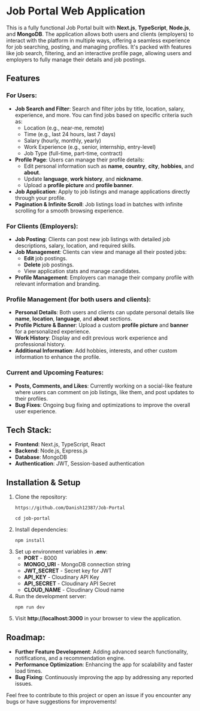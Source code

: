 <h1>Job Portal Web Application</h1>
    <p>This is a fully functional Job Portal built with <strong>Next.js</strong>, <strong>TypeScript</strong>, <strong>Node.js</strong>, and <strong>MongoDB</strong>. The application allows both users and clients (employers) to interact with the platform in multiple ways, offering a seamless experience for job searching, posting, and managing profiles. It's packed with features like job search, filtering, and an interactive profile page, allowing users and employers to fully manage their details and job postings.</p>

<h2>Features</h2>

 <h3>For Users:</h3>
    <ul>
        <li><strong>Job Search and Filter</strong>: Search and filter jobs by title, location, salary, experience, and more. You can find jobs based on specific criteria such as:
            <ul>
                <li>Location (e.g., near-me, remote)</li>
                <li>Time (e.g., last 24 hours, last 7 days)</li>
                <li>Salary (hourly, monthly, yearly)</li>
                <li>Work Experience (e.g., senior, internship, entry-level)</li>
                <li>Job Type (full-time, part-time, contract)</li>
            </ul>
        </li>
        <li><strong>Profile Page</strong>: Users can manage their profile details:
            <ul>
                <li>Edit personal information such as <strong>name</strong>, <strong>country</strong>, <strong>city</strong>, <strong>hobbies</strong>, and <strong>about</strong>.</li>
                <li>Update <strong>language</strong>, <strong>work history</strong>, and <strong>nickname</strong>.</li>
                <li>Upload a <strong>profile picture</strong> and <strong>profile banner</strong>.</li>
            </ul>
        </li>
        <li><strong>Job Application</strong>: Apply to job listings and manage applications directly through your profile.</li>
        <li><strong>Pagination & Infinite Scroll</strong>: Job listings load in batches with infinite scrolling for a smooth browsing experience.</li>
    </ul>

 <h3>For Clients (Employers):</h3>
    <ul>
        <li><strong>Job Posting</strong>: Clients can post new job listings with detailed job descriptions, salary, location, and required skills.</li>
        <li><strong>Job Management</strong>: Clients can view and manage all their posted jobs:
            <ul>
                <li><strong>Edit</strong> job postings.</li>
                <li><strong>Delete</strong> job postings.</li>
                <li>View application stats and manage candidates.</li>
            </ul>
        </li>
        <li><strong>Profile Management</strong>: Employers can manage their company profile with relevant information and branding.</li>
    </ul>

   <h3>Profile Management (for both users and clients):</h3>
    <ul>
        <li><strong>Personal Details</strong>: Both users and clients can update personal details like <strong>name</strong>, <strong>location</strong>, <strong>language</strong>, and <strong>about</strong> sections.</li>
        <li><strong>Profile Picture & Banner</strong>: Upload a custom <strong>profile picture</strong> and <strong>banner</strong> for a personalized experience.</li>
        <li><strong>Work History</strong>: Display and edit previous work experience and professional history.</li>
        <li><strong>Additional Information</strong>: Add hobbies, interests, and other custom information to enhance the profile.</li>
    </ul>
    <h3>Current and Upcoming Features:</h3>
    <ul>
        <li><strong>Posts, Comments, and Likes</strong>: Currently working on a social-like feature where users can comment on job listings, like them, and post updates to their profiles.</li>
        <li><strong>Bug Fixes</strong>: Ongoing bug fixing and optimizations to improve the overall user experience.</li>
    </ul>

  <h2>Tech Stack:</h2>
    <ul>
        <li><strong>Frontend</strong>: Next.js, TypeScript, React</li>
        <li><strong>Backend</strong>: Node.js, Express.js</li>
        <li><strong>Database</strong>: MongoDB</li>
        <li><strong>Authentication</strong>: JWT, Session-based authentication</li>
    </ul>

  <h2>Installation & Setup</h2>
    <ol>
        <li>Clone the repository:
            <pre><code>https://github.com/Danish12387/Job-Portal</code></pre>
            <pre><code>cd job-portal</code></pre>
        </li>
        <li>Install dependencies:
            <pre><code>npm install</code></pre>
        </li>
        <li>Set up environment variables in <strong>.env</strong>:
            <ul>
                <li><strong>PORT</strong> - 8000</li>
                <li><strong>MONGO_URI</strong> - MongoDB connection string</li>
                <li><strong>JWT_SECRET</strong> - Secret key for JWT</li>
                <li><strong>API_KEY</strong> - Cloudinary API Key</li>
                <li><strong>API_SECRET</strong> - Cloudinary API Secret</li>
                <li><strong>CLOUD_NAME</strong> - Cloudinary Cloud name</li>
            </ul>
        </li>
        <li>Run the development server:
            <pre><code>npm run dev</code></pre>
        </li>
        <li>Visit <strong>http://localhost:3000</strong> in your browser to view the application.</li>
    </ol>

 <h2>Roadmap:</h2>
    <ul>
        <li><strong>Further Feature Development</strong>: Adding advanced search functionality, notifications, and a recommendation engine.</li>
        <li><strong>Performance Optimization</strong>: Enhancing the app for scalability and faster load times.</li>
        <li><strong>Bug Fixing</strong>: Continuously improving the app by addressing any reported issues.</li>
    </ul>

 <p>Feel free to contribute to this project or open an issue if you encounter any bugs or have suggestions for improvements!</p>
